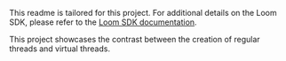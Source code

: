 This readme is tailored for this project. For additional details on the Loom SDK, please refer to the [Loom SDK documentation](https://loomx.io/developers/docs/en/intro.html).

This project showcases the contrast between the creation of regular threads and virtual threads.